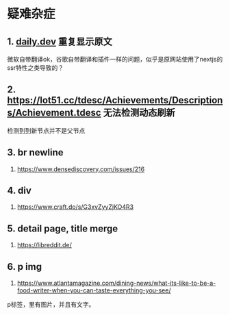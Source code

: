 # 疑难杂症


## 1. [daily.dev](https://app.daily.dev/posts/v3SAT4LsS) 重复显示原文

微软自带翻译ok，谷歌自带翻译和插件一样的问题，似乎是原网站使用了nextjs的ssr特性之类导致的？


## 2. <https://lot51.cc/tdesc/Achievements/Descriptions/Achievement.tdesc> 无法检测动态刷新

检测到到新节点并不是父节点


## 3. br newline

1. <https://www.densediscovery.com/issues/216>

## 4. div

1. <https://www.craft.do/s/G3xvZyyZjKO4R3>

## 5. detail page, title merge

1. https://libreddit.de/


## 6. p img

1. <https://www.atlantamagazine.com/dining-news/what-its-like-to-be-a-food-writer-when-you-can-taste-everything-you-see/>

p标签，里有图片，并且有文字。
